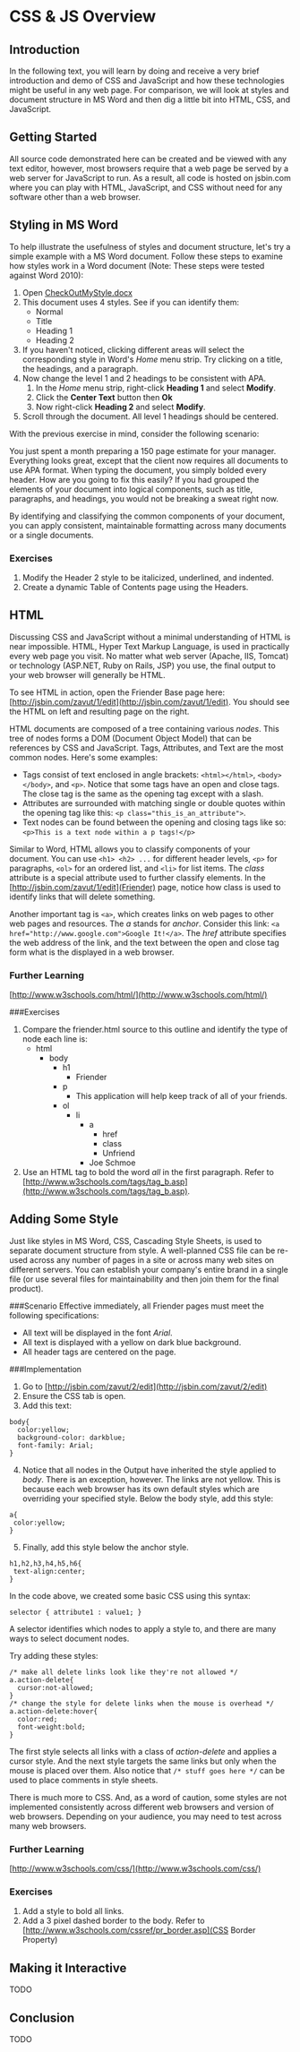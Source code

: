 # CSS & JS Overview

## Introduction
In the following text, you will learn by doing and receive a very brief introduction and demo of CSS and JavaScript and how these technologies might be useful in any web page. For comparison, we will look at styles and document structure in MS Word and then dig a little bit into HTML, CSS, and JavaScript.

## Getting Started
All source code demonstrated here can be created and be viewed with any text editor, however, most browsers require that a web page be served by a web server for JavaScript to run.  As a result, all code is hosted on jsbin.com where you can play with HTML, JavaScript, and CSS without need for any software other than a web browser.

## Styling in MS Word
To help illustrate the usefulness of styles and document structure, let's try a simple example with a MS Word document.  Follow these steps to examine how styles work in a Word document (Note: These steps were tested against Word 2010):

1. Open [CheckOutMyStyle.docx](CheckOutMyStyle.docx)
2. This document uses 4 styles. See if you can identify them:
	- Normal
	- Title
	- Heading 1
	- Heading 2
3. If you haven't noticed, clicking different areas will select the corresponding style in Word's *Home* menu strip. Try clicking on a title, the headings, and a paragraph.
4. Now change the level 1 and 2 headings to be consistent with APA.
	1. In the *Home* menu strip, right-click **Heading 1** and select **Modify**.
	2. Click the **Center Text** button then **Ok**
	3. Now right-click **Heading 2** and select **Modify**.	
4. Scroll through the document.  All level 1 headings should be centered.

With the previous exercise in mind, consider the following scenario:  

You just spent a month preparing a 150 page estimate for your manager.  Everything looks great, except that the  client now requires all documents to use APA format.  When typing the document, you simply bolded every header.  How are you going to fix this easily?  If you had grouped the elements of your document into logical components, such as title, paragraphs, and headings, you would not be breaking a sweat right now.

By identifying and classifying the common components of your document, you can apply consistent, maintainable formatting across many documents or a single documents.

### Exercises
 1. Modify the Header 2 style to be italicized, underlined, and indented.
 2. Create a dynamic Table of Contents page using the Headers.

	
HTML
----
Discussing CSS and JavaScript without a minimal understanding of HTML is near impossible.  HTML, Hyper Text Markup Language, is used in practically every web page you visit.  No matter what web server (Apache, IIS, Tomcat) or technology (ASP.NET, Ruby on Rails, JSP) you use, the final output to your web browser will generally be HTML.

To see HTML in action, open the Friender Base page here: [http://jsbin.com/zavut/1/edit](http://jsbin.com/zavut/1/edit).  You should see the HTML on left and resulting page on the right.

HTML documents are composed of a tree containing various *nodes*.  This tree of nodes forms a DOM (Document Object Model) that can be references by CSS and JavaScript.  Tags, Attributes, and Text are the most common nodes. Here's some examples:

 * Tags consist of text enclosed in angle brackets: `<html></html>`, `<body></body>`, and `<p>`.  Notice that some tags have an open and close tags.  The close tag is the same as the opening tag except with a slash.
 * Attributes are surrounded with matching single or double quotes within the opening tag like this: `<p class="this_is_an_attribute">`.
 * Text nodes can be found between the opening and closing tags like so:  `<p>This is a text node within a p tags!</p>`

Similar to Word, HTML allows you to classify components of your document.  You can use `<h1> <h2> ...` for different header levels, `<p>` for paragraphs, `<ol>` for an ordered list, and `<li>` for list items.  The *class* attribute is a special attribute used to further classify elements.  In the [http://jsbin.com/zavut/1/edit](Friender) page, notice how class is used to identify links that will delete something.

Another important tag is `<a>`, which creates links on web pages to other web pages and resources.  The *a* stands for *anchor*.  Consider this link: `<a href="http://www.google.com">Google It!</a>`.  The *href* attribute specifies the web address of the link, and the text between the open and close tag form what is the displayed in a web browser.

### Further Learning
[http://www.w3schools.com/html/](http://www.w3schools.com/html/)

###Exercises
1. Compare the friender.html source to this outline and identify the type of node each line is:
	* html
		- body
			- h1
				- Friender
			- p
				- This application will help keep track of all of your friends.
			- ol
				- li
					- a
						- href
						- class
						- Unfriend
					- Joe Schmoe
2. Use an HTML tag to bold the word *all* in the first paragraph.  Refer to [http://www.w3schools.com/tags/tag_b.asp](http://www.w3schools.com/tags/tag_b.asp).

Adding Some Style
-----------------
Just like styles in MS Word, CSS, Cascading Style Sheets, is used to separate document structure from style.  A well-planned CSS file can be re-used across any number of pages in a site or across many web sites on different servers.  You can establish your company's entire brand in a single file (or use several files for maintainability and then join them for the final product). 

###Scenario
Effective immediately, all Friender pages must meet the following specifications:

- All text will be displayed in the font *Arial*.
- All text is displayed with a yellow on dark blue background.
- All header tags are centered on the page.

###Implementation
1. Go to [http://jsbin.com/zavut/2/edit](http://jsbin.com/zavut/2/edit)
2. Ensure the CSS tab is open.
3. Add this text:
```
body{
  color:yellow;
  background-color: darkblue;
  font-family: Arial;
}
```
4. Notice that all nodes in the Output have inherited the style applied to *body*. There is an exception, however.  The links are not yellow.  This is because each web browser has its own default styles which are overriding your specified style.  Below the body style, add this style:
```
a{
 color:yellow;
}
```  
5. Finally, add this style below the anchor style.
```
h1,h2,h3,h4,h5,h6{
 text-align:center;
}
```

In the code above, we created some basic CSS using this syntax:
```
selector { attribute1 : value1; }
```
A selector identifies which nodes to apply a style to, and there are many ways to select document nodes.

Try adding these styles:
```
/* make all delete links look like they're not allowed */
a.action-delete{ 
  cursor:not-allowed;  
}
/* change the style for delete links when the mouse is overhead */
a.action-delete:hover{
  color:red;
  font-weight:bold;
}
```
The first style selects all links with a class of *action-delete* and applies a cursor style.  And the next style targets the same links but only when the mouse is placed over them.  Also notice that `/* stuff goes here */` can be used to place comments in style sheets.

There is much more to CSS. And, as a word of caution, some styles are not implemented consistently across different web browsers and version of web browsers.  Depending on your audience, you may need to test across many web browsers.

### Further Learning
[http://www.w3schools.com/css/](http://www.w3schools.com/css/)

### Exercises
1. Add a style to bold all links.
2. Add a 3 pixel dashed border to the body. Refer to [http://www.w3schools.com/cssref/pr_border.asp](CSS Border Property)


Making it Interactive
---------------------
TODO

Conclusion
----------
TODO